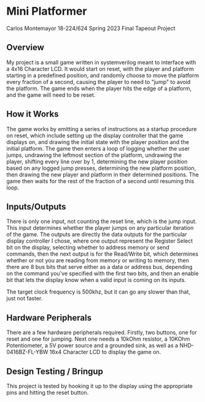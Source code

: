 # Mini Platformer

Carlos Montemayor
18-224/624 Spring 2023 Final Tapeout Project

## Overview

My project is a small game written in systemverilog meant to interface with a 4x16 Character LCD. It would start on reset,
with the player and platform starting in a predefined position, and randomly
choose to move the platform every fraction of a second, causing the player to need to "jump" to avoid the platform.
The game ends when the player hits the edge of a platform, and the game will need to be reset.

## How it Works

The game works by emitting a series of instructions as a startup procedure on reset, which include setting up 
the display controller that the game displays on, and drawing the initial state with the player position and 
the initial platform. The game then enters a loop of logging whether the user jumps, undrawing the leftmost section
of the platform, undrawing the player, shifting every line over by 1, determining the new player position
based on any logged jump presses, determining the new platform position, then drawing the new player and platform in
their determined positions. The game then waits for the rest of the fraction of a second until resuming this loop.

## Inputs/Outputs

There is only one input, not counting the reset line, which is the jump input. This input determines
whether the player jumps on any particular iteration of the game.
The outputs are directly the data outputs for the particular display controller I chose,
where one output represent the Register Select bit on the display, selecting whether to address memory or send commands,
then the next output is for the Read/Write bit, which determines whether or not you are reading from memory
or writing to memory, then there are 8 bus bits that serve either as a data or address bus, depending on the 
command you've specified with the first two bits, and then an enable bit that lets the display know when a valid input
is coming on its inputs.

The target clock frequency is 500khz, but it can go any slower than that, just not faster.

## Hardware Peripherals

There are a few hardware peripherals required. Firstly, two buttons, one for reset and one for jumping. Next one needs a 10kOhm resistor, a 10KOhm Potentiometer, a 5V power source and a grounded sink, as well as a NHD-0416BZ-FL-YBW 16x4 Character LCD to 
display the game on.

## Design Testing / Bringup

This project is tested by hooking it up to the display using the appropriate pins and hitting the reset button.

